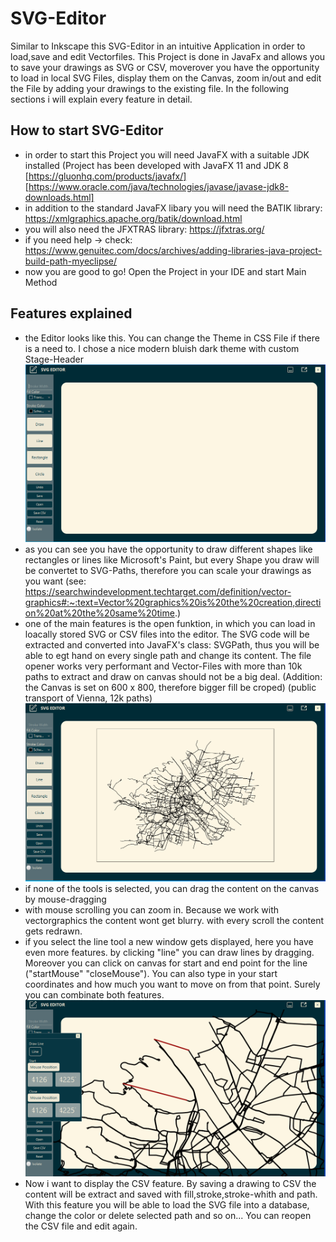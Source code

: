 # SVG-Editor
Similar to Inkscape this SVG-Editor in an intuitive Application in order to load,save and edit Vectorfiles. This Project is done in JavaFx and allows you to save your drawings as SVG or CSV, moverover you have the opportunity to load in local SVG Files, display them on the Canvas, zoom in/out and edit the File by adding your drawings to the existing file. In the following sections i will explain every feature in detail.

## How to start SVG-Editor
- in order to start this Project you will need JavaFX with a suitable JDK installed (Project has been developed with JavaFX 11 and JDK 8 [https://gluonhq.com/products/javafx/] [https://www.oracle.com/java/technologies/javase/javase-jdk8-downloads.html]
- in addition to the standard JavaFX libary you will need the BATIK library: https://xmlgraphics.apache.org/batik/download.html
- you will also need the JFXTRAS library: https://jfxtras.org/
- if you need help -> check: https://www.genuitec.com/docs/archives/adding-libraries-java-project-build-path-myeclipse/
- now you are good to go! Open the Project in your IDE and start Main Method

## Features explained
- the Editor looks like this. You can change the Theme in CSS File if there is a need to. I chose a nice modern bluish dark theme with custom Stage-Header
![alt text](https://github.com/lukasthekid/SVG-Editor/blob/master/Screenshots/Overview.PNG)
- as you can see you have the opportunity to draw different shapes like rectangles or lines like Microsoft's Paint, but every Shape you draw will be convertet to SVG-Paths, therefore you can scale your drawings as you want (see: https://searchwindevelopment.techtarget.com/definition/vector-graphics#:~:text=Vector%20graphics%20is%20the%20creation,direction%20at%20the%20same%20time.)
- one of the main features is the open funktion, in which you can load in loacally stored SVG or CSV files into the editor. The SVG code will be extracted and converted into JavaFX's class: SVGPath, thus you will be able to egt hand on every single path and change its content. The file opener works very performant and Vector-Files with more than 10k paths to extract and draw on canvas should not be a big deal. (Addition: the Canvas is set on 600 x 800, therefore bigger fill be croped)
(public transport of Vienna, 12k paths)
![alt text](https://github.com/lukasthekid/SVG-Editor/blob/master/Screenshots/OpenSvg.PNG)
- if none of the tools is selected, you can drag the content on the canvas by mouse-dragging
- with mouse scrolling you can zoom in. Because we work with vectorgraphics the content wont get blurry. with every scroll the content gets redrawn.
- if you select the line tool a new window gets displayed, here you have even more features. by clicking "line" you can draw lines by dragging. Moreover you can click on canvas for start and end point for the line ("startMouse" "closeMouse"). You can also type in your start coordinates and how much you want to move on from that point. Surely you can combinate both features.
![alt text](https://github.com/lukasthekid/SVG-Editor/blob/master/Screenshots/LineController.PNG)
- Now i want to display the CSV feature. By saving a drawing to CSV the content will be extract and saved with fill,stroke,stroke-whith and path. With this feature you will be able to load the SVG file into a database, change the color or delete selected path and so on... You can reopen the CSV file and edit again.

